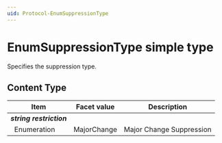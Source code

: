 ```yaml
---
uid: Protocol-EnumSuppressionType
---
```


# EnumSuppressionType simple type

Specifies the suppression type.

## Content Type

|Item|Facet value|Description|
|--- |--- |--- |
|***string restriction***|||
|&nbsp;&nbsp;Enumeration|MajorChange|Major Change Suppression|

